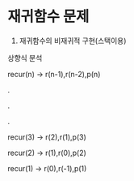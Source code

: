 # 재귀함수 문제


1. 재귀함수의 비재귀적 구현(스택이용)


상향식 분석


recur(n) -> r(n-1),r(n-2),p(n)


.


.


.



recur(3) -> r(2),r(1),p(3)


recur(2) -> r(1),r(0),p(2)


recur(1) -> r(0),r(-1),p(1)

